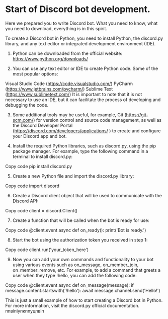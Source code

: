 # Start of Discord bot development.

Here we prepared you to write Discord bot. What you need to know, what you need to download, everything is in this spirit.



To create a Discord bot in Python, you need to install Python, the discord.py library, and any text editor or integrated development environment (IDE).

1. Python can be downloaded from the official website: https://www.python.org/downloads/

2. You can use any text editor or IDE to create Python code. Some of the most popular options:

Visual Studio Code (https://code.visualstudio.com/)
PyCharm (https://www.jetbrains.com/pycharm/)
Sublime Text (https://www.sublimetext.com/)
It is important to note that it is not necessary to use an IDE, but it can facilitate the process of developing and debugging the code.

3. Some additional tools may be useful, for example, Git (https://git-scm.com/) for version control and source code management, as well as the Discord Developer Portal (https://discord.com/developers/applications/ ) to create and configure your Discord app and bot.

4. Install the required Python libraries, such as discord.py, using the pip package manager. For example, type the following command in a terminal to install discord.py:

Copy code
pip install discord.py

5. Create a new Python file and import the discord.py library:

Copy code
import discord

6. Create a Discord client object that will be used to communicate with the Discord API:

Copy code
client = discord.Client()

7. Create a function that will be called when the bot is ready for use:

Copy code
@client.event
async def on_ready():
     print('Bot is ready.')
    
8. Start the bot using the authorization token you received in step 1:

Copy code
client.run('your_token_here')

9. Now you can add your own commands and functionality to your bot using various events such as on_message, on_member_join, on_member_remove, etc.
For example, to add a command that greets a user when they type !hello, you can add the following code:

Copy code
@client.event
async def on_message(message):
     if message.content.startswith('!hello'):
         await message.channel.send('Hello!')
        
This is just a small example of how to start creating a Discord bot in Python. For more information, visit the discord.py official documentation.
ппвіпіупкппуцпвіп
